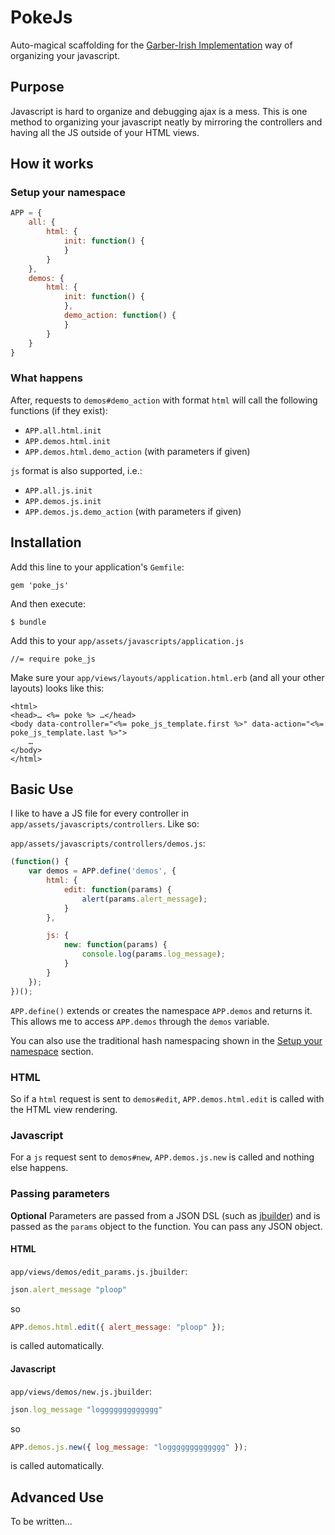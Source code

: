 # PokeJs
Auto-magical scaffolding for the [Garber-Irish Implementation](http://viget.com/inspire/extending-paul-irishs-comprehensive-dom-ready-execution) way of organizing your javascript.

## Purpose
Javascript is hard to organize and debugging ajax is a mess. This is one method to organizing your javascript neatly by mirroring the controllers and having all the JS outside of your HTML views.

## How it works
### Setup your namespace
```javascript
APP = {
	all: {
		html: {
			init: function() {
			}
		}
	},
	demos: {
		html: {
			init: function() {
			},
			demo_action: function() {
			}
		}
	}
}
```
### What happens
After, requests to `demos#demo_action` with format `html` will call the following functions (if they exist):
* `APP.all.html.init`
* `APP.demos.html.init`
* `APP.demos.html.demo_action` (with parameters if given)

`js` format is also supported, i.e.:
* `APP.all.js.init`
* `APP.demos.js.init`
* `APP.demos.js.demo_action` (with parameters if given)

## Installation
Add this line to your application's `Gemfile`:

    gem 'poke_js'

And then execute:

    $ bundle

Add this to your `app/assets/javascripts/application.js`

    //= require poke_js

Make sure your `app/views/layouts/application.html.erb` (and all your other layouts) looks like this:
```erb
<html>
<head>… <%= poke %> …</head>
<body data-controller="<%= poke_js_template.first %>" data-action="<%= poke_js_template.last %>">
    …
</body>
</html>
```

## Basic Use
I like to have a JS file for every controller in `app/assets/javascripts/controllers`. Like so:

`app/assets/javascripts/controllers/demos.js`:
```javascript
(function() {
	var demos = APP.define('demos', {
		html: {
			edit: function(params) {
				alert(params.alert_message);
			}
		},

		js: {
			new: function(params) {
				console.log(params.log_message);
			}
		}
	});
})();
```

`APP.define()` extends or creates the namespace `APP.demos`
and returns it. This allows me to access `APP.demos` through
the `demos` variable.

You can also use the traditional hash
namespacing shown in the [Setup your namespace](https://github.com/s12chung/poke_js#setup-your-namespace) section.

### HTML
So if a `html` request is sent to `demos#edit`, `APP.demos.html.edit` is called with the HTML view rendering.

### Javascript
For a `js` request sent to `demos#new`, `APP.demos.js.new` is called and nothing else happens.

### Passing parameters
__Optional__ Parameters are passed from a JSON DSL (such as [jbuilder](https://github.com/rails/jbuilder/)) and is passed as the `params` object to the function. You can pass any JSON object.

#### HTML
`app/views/demos/edit_params.js.jbuilder`:
```ruby
json.alert_message "ploop"
```
so 
```javascript
APP.demos.html.edit({ alert_message: "ploop" });
```
is called automatically.

#### Javascript
`app/views/demos/new.js.jbuilder`:
```ruby
json.log_message "loggggggggggggg"
```
so
```javascript
APP.demos.js.new({ log_message: "loggggggggggggg" });
```
is called automatically.

## Advanced Use
To be written...